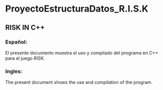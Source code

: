 # ProyectoEstructuraDatos_R.I.S.K

## RISK IN C++

### Español:

El presente documento muestra el uso y compilado del programa en C++ para el juego RISK.

### Ingles:

The present document shows the use and compilation of the program.
